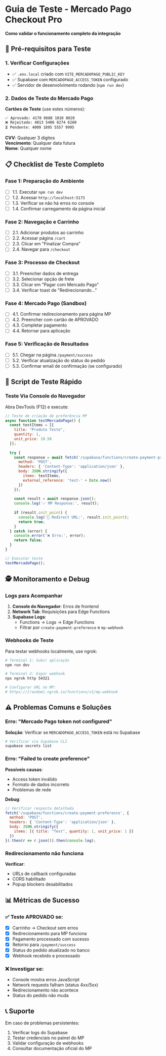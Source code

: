 # Guia de Teste - Mercado Pago Checkout Pro
**Como validar o funcionamento completo da integração**

## 🧪 Pré-requisitos para Teste

### 1. Verificar Configurações
- ✅ `.env.local` criado com `VITE_MERCADOPAGO_PUBLIC_KEY`
- ✅ Supabase com `MERCADOPAGO_ACCESS_TOKEN` configurado
- ✅ Servidor de desenvolvimento rodando (`npm run dev`)

### 2. Dados de Teste do Mercado Pago

**Cartões de Teste** (use estes números):
```
✅ Aprovado: 4170 0688 1010 8020
❌ Rejeitado: 4013 5406 8274 6260  
⏳ Pendente: 4009 1895 5557 9995
```

**CVV**: Qualquer 3 dígitos  
**Vencimento**: Qualquer data futura  
**Nome**: Qualquer nome

## 📋 Checklist de Teste Completo

### Fase 1: Preparação do Ambiente
- [ ] 1.1. Executar `npm run dev`
- [ ] 1.2. Acessar `http://localhost:5173`
- [ ] 1.3. Verificar se não há erros no console
- [ ] 1.4. Confirmar carregamento da página inicial

### Fase 2: Navegação e Carrinho
- [ ] 2.1. Adicionar produtos ao carrinho
- [ ] 2.2. Acessar página `/cart`
- [ ] 2.3. Clicar em "Finalizar Compra"
- [ ] 2.4. Navegar para `/checkout`

### Fase 3: Processo de Checkout
- [ ] 3.1. Preencher dados de entrega
- [ ] 3.2. Selecionar opção de frete
- [ ] 3.3. Clicar em "Pagar com Mercado Pago"
- [ ] 3.4. Verificar toast de "Redirecionando..."

### Fase 4: Mercado Pago (Sandbox)
- [ ] 4.1. Confirmar redirecionamento para página MP
- [ ] 4.2. Preencher com cartão de APROVADO
- [ ] 4.3. Completar pagamento
- [ ] 4.4. Retornar para aplicação

### Fase 5: Verificação de Resultados
- [ ] 5.1. Chegar na página `/payment/success`
- [ ] 5.2. Verificar atualização do status do pedido
- [ ] 5.3. Confirmar email de confirmação (se configurado)

## 🔧 Script de Teste Rápido

### Teste Via Console do Navegador
Abra DevTools (F12) e execute:

```javascript
// Teste de criação de preferência MP
async function testMercadoPago() {
  const testItems = [{
    title: "Produto Teste",
    quantity: 1, 
    unit_price: 10.50
  }];
  
  try {
    const response = await fetch('/supabase/functions/create-payment-preference', {
      method: 'POST',
      headers: { 'Content-Type': 'application/json' },
      body: JSON.stringify({ 
        items: testItems,
        external_reference: 'test-' + Date.now()
      })
    });
    
    const result = await response.json();
    console.log('✅ MP Response:', result);
    
    if (result.init_point) {
      console.log('🚀 Redirect URL:', result.init_point);
      return true;
    }
  } catch (error) {
    console.error('❌ Erro:', error);
    return false;
  }
}

// Executar teste
testMercadoPago();
```

## 🕵️ Monitoramento e Debug

### Logs para Acompanhar

1. **Console do Navegador**: Erros de frontend
2. **Network Tab**: Requisições para Edge Functions  
3. **Supabase Logs**: 
   - Functions → Logs → Edge Functions
   - Filtrar por `create-payment-preference` e `mp-webhook`

### Webhooks de Teste

Para testar webhooks localmente, use ngrok:
```bash
# Terminal 1: Subir aplicação
npm run dev

# Terminal 2: Expor webhook 
npx ngrok http 54321

# Configurar URL no MP:
# https://[random].ngrok.io/functions/v1/mp-webhook
```

## ⚠️ Problemas Comuns e Soluções

### Erro: "Mercado Pago token not configured"
**Solução**: Verificar se `MERCADOPAGO_ACCESS_TOKEN` está no Supabase
```bash
# Verificar via Supabase CLI
supabase secrets list
```

### Erro: "Failed to create preference" 
**Possíveis causas**:
- Access token inválido
- Formato de dados incorreto
- Problemas de rede

**Debug**:
```javascript
// Verificar resposta detalhada
fetch('/supabase/functions/create-payment-preference', {
  method: 'POST',
  headers: { 'Content-Type': 'application/json' },
  body: JSON.stringify({
    items: [{ title: "Test", quantity: 1, unit_price: 1 }]
  })
}).then(r => r.json()).then(console.log);
```

### Redirecionamento não funciona
**Verificar**:
- URLs de callback configuradas
- CORS habilitado
- Popup blockers desabilitados

## 📊 Métricas de Sucesso

### ✅ Teste APROVADO se:
- [x] Carrinho → Checkout sem erros
- [x] Redirecionamento para MP funciona  
- [x] Pagamento processado com sucesso
- [x] Retorno para `/payment/success`
- [x] Status do pedido atualizado no banco
- [x] Webhook recebido e processado

### ❌ Investigar se:
- Console mostra erros JavaScript
- Network requests falham (status 4xx/5xx)
- Redirecionamento não acontece
- Status do pedido não muda

## 📞 Suporte

Em caso de problemas persistentes:
1. Verificar logs do Supabase
2. Testar credenciais no painel do MP
3. Validar configuração de webhooks
4. Consultar documentação oficial do MP